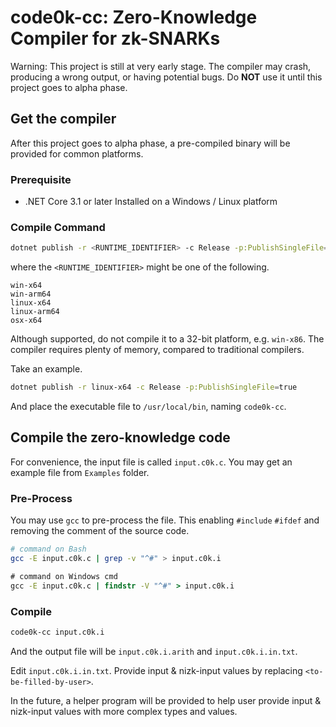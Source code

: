 # code0k-cc: Zero-Knowledge Compiler for zk-SNARKs

Warning: This project is still at very early stage. The compiler may crash, producing a wrong output, or having potential bugs. Do **NOT** use it until this project goes to alpha phase.

## Get the compiler

After this project goes to alpha phase, a pre-compiled binary will be provided for common platforms.

### Prerequisite

- .NET Core 3.1 or later Installed on a Windows / Linux platform

### Compile Command

```bash
dotnet publish -r <RUNTIME_IDENTIFIER> -c Release -p:PublishSingleFile=true
```

where the `<RUNTIME_IDENTIFIER>` might be one of the following.

```
win-x64
win-arm64
linux-x64
linux-arm64
osx-x64
```

Although supported, do not compile it to a 32-bit platform, e.g. `win-x86`. The compiler requires plenty of memory, compared to traditional compilers.



Take an example.


```bash
dotnet publish -r linux-x64 -c Release -p:PublishSingleFile=true
```

And place the executable file to `/usr/local/bin`, naming `code0k-cc`.

## Compile the zero-knowledge code

For convenience, the input file is called `input.c0k.c`. You may get an example file from `Examples` folder.  

### Pre-Process

You may use `gcc` to pre-process the file. This enabling `#include` `#ifdef` and removing the comment of the source code.

```bash
# command on Bash
gcc -E input.c0k.c | grep -v "^#" > input.c0k.i
```

```cmd
# command on Windows cmd
gcc -E input.c0k.c | findstr -V "^#" > input.c0k.i
```

### Compile

```bash
code0k-cc input.c0k.i
```

And the output file will be `input.c0k.i.arith` and `input.c0k.i.in.txt`.

Edit `input.c0k.i.in.txt`. Provide input & nizk-input values by replacing `<to-be-filled-by-user>`. 

In the future, a helper program will be provided to help user provide input & nizk-input values with more complex types and values.
